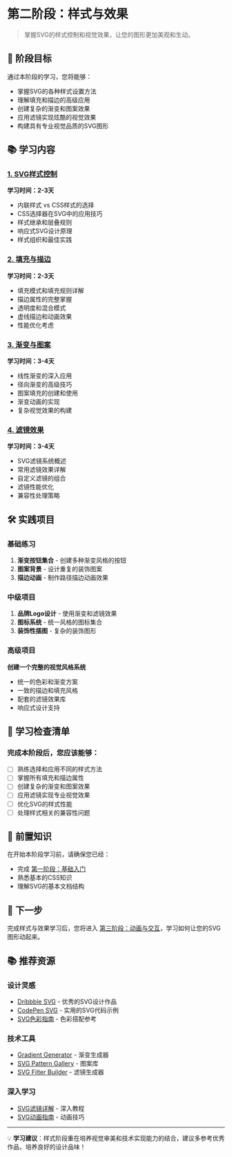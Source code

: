# 第二阶段：样式与效果

> 掌握SVG的样式控制和视觉效果，让您的图形更加美观和生动。

## 🎯 阶段目标

通过本阶段的学习，您将能够：
- 掌握SVG的各种样式设置方法
- 理解填充和描边的高级应用
- 创建复杂的渐变和图案效果
- 应用滤镜实现炫酷的视觉效果
- 构建具有专业视觉品质的SVG图形

## 📚 学习内容

### [1. SVG样式控制](01-styling-methods.md)
**学习时间：2-3天**
- 内联样式 vs CSS样式的选择
- CSS选择器在SVG中的应用技巧
- 样式继承和层叠规则
- 响应式SVG设计原理
- 样式组织和最佳实践

### [2. 填充与描边](02-fill-stroke.md)
**学习时间：2-3天**
- 填充模式和填充规则详解
- 描边属性的完整掌握
- 透明度和混合模式
- 虚线描边和动画效果
- 性能优化考虑

### [3. 渐变与图案](03-gradients-patterns.md)
**学习时间：3-4天**
- 线性渐变的深入应用
- 径向渐变的高级技巧
- 图案填充的创建和使用
- 渐变动画的实现
- 复杂视觉效果的构建

### [4. 滤镜效果](04-filters.md)
**学习时间：3-4天**
- SVG滤镜系统概述
- 常用滤镜效果详解
- 自定义滤镜的组合
- 滤镜性能优化
- 兼容性处理策略

## 🛠️ 实践项目

### 基础练习
1. **渐变按钮集合** - 创建多种渐变风格的按钮
2. **图案背景** - 设计重复的装饰图案
3. **描边动画** - 制作路径描边动画效果

### 中级项目
1. **品牌Logo设计** - 使用渐变和滤镜效果
2. **图标系统** - 统一风格的图标集合
3. **装饰性插图** - 复杂的装饰图形

### 高级项目
**创建一个完整的视觉风格系统**
- 统一的色彩和渐变方案
- 一致的描边和填充风格
- 配套的滤镜效果库
- 响应式设计支持

## 📝 学习检查清单

### 完成本阶段后，您应该能够：
- [ ] 熟练选择和应用不同的样式方法
- [ ] 掌握所有填充和描边属性
- [ ] 创建复杂的渐变和图案效果
- [ ] 应用滤镜实现专业视觉效果
- [ ] 优化SVG的样式性能
- [ ] 处理样式相关的兼容性问题

## 🎯 前置知识

在开始本阶段学习前，请确保您已经：
- 完成 [第一阶段：基础入门](../01-foundations/README.md)
- 熟悉基本的CSS知识
- 理解SVG的基本文档结构

## 🎯 下一步

完成样式与效果学习后，您将进入 [第三阶段：动画与交互](../03-animation/README.md)，学习如何让您的SVG图形动起来。

## 📚 推荐资源

### 设计灵感
- [Dribbble SVG](https://dribbble.com/tags/svg) - 优秀的SVG设计作品
- [CodePen SVG](https://codepen.io/tag/svg/) - 实用的SVG代码示例
- [SVG色彩指南](https://www.canva.com/colors/) - 色彩搭配参考

### 技术工具
- [Gradient Generator](https://cssgradient.io/) - 渐变生成器
- [SVG Pattern Gallery](https://heropatterns.com/) - 图案库
- [SVG Filter Builder](https://codepen.io/sosuke/pen/Pjoqqp) - 滤镜生成器

### 深入学习
- [SVG滤镜详解](https://www.smashingmagazine.com/2015/05/why-the-svg-filter-is-awesome/) - 深入教程
- [SVG动画指南](https://css-tricks.com/guide-svg-animations-smil/) - 动画技巧

---

💡 **学习建议**：样式阶段重在培养视觉审美和技术实现能力的结合，建议多参考优秀作品，培养良好的设计品味！ 